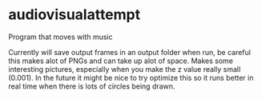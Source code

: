 # audiovisualattempt
Program that moves with music

Currently will save output frames in an output folder when run, be careful this makes alot of PNGs and can take up alot of space. 
Makes some interesting pictures, especially when you make the z value really small (0.001).
In the future it might be nice to try optimize this so it runs better in real time when there is lots of circles being drawn.

